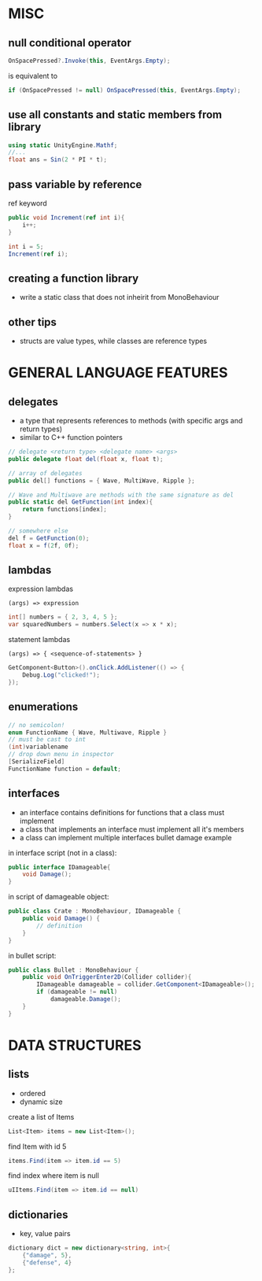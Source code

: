 # MISC
## null conditional operator
```csharp
OnSpacePressed?.Invoke(this, EventArgs.Empty);
```
is equivalent to
```csharp
if (OnSpacePressed != null) OnSpacePressed(this, EventArgs.Empty);
```

## use all constants and static members from library
```csharp
using static UnityEngine.Mathf;
//...
float ans = Sin(2 * PI * t);
```

## pass variable by reference
ref keyword
```csharp
public void Increment(ref int i){
	i++;
}

int i = 5;
Increment(ref i);
```

## creating a function library
- write a static class that does not inheirit from MonoBehaviour

## other tips
- structs are value types, while classes are reference types

# GENERAL LANGUAGE FEATURES
## delegates
- a type that represents references to methods (with specific args and return types)
- similar to C++ function pointers
```csharp
// delegate <return type> <delegate name> <args>
public delegate float del(float x, float t);

// array of delegates
public del[] functions = { Wave, MultiWave, Ripple };

// Wave and Multiwave are methods with the same signature as del
public static del GetFunction(int index){
	return functions[index];
}

// somewhere else
del f = GetFunction(0);
float x = f(2f, 0f);
```

## lambdas
expression lambdas

	(args) => expression
```csharp
int[] numbers = { 2, 3, 4, 5 };
var squaredNumbers = numbers.Select(x => x * x);
```
statement lambdas

	(args) => { <sequence-of-statements> }
```csharp
GetComponent<Button>().onClick.AddListener(() => {
	Debug.Log("clicked!");
});
```

## enumerations
```csharp
// no semicolon!
enum FunctionName { Wave, Multiwave, Ripple }
// must be cast to int
(int)variablename
// drop down menu in inspector
[SerializeField]
FunctionName function = default;
```

## interfaces
- an interface contains definitions for functions that a class must implement
- a class that implements an interface must implement all it's members
- a class can implement multiple interfaces
bullet damage example

in interface script (not in a class):
```csharp
public interface IDamageable{
	void Damage();
}
```
in script of damageable object:
```csharp
public class Crate : MonoBehaviour, IDamageable {
	public void Damage() {
		// definition
	}
}
```
in bullet script:
```csharp
public class Bullet : MonoBehaviour {
	public void OnTriggerEnter2D(Collider collider){
		IDamageable damageable = collider.GetComponent<IDamageable>();
		if (damageable != null)
			damageable.Damage();
	}
}
```

# DATA STRUCTURES
## lists
- ordered
- dynamic size

create a list of Items
```csharp
List<Item> items = new List<Item>();
```

find Item with id 5
```csharp
items.Find(item => item.id == 5)
```

find index where item is null
```csharp
uIItems.Find(item => item.id == null)
```

## dictionaries
- key, value pairs
```csharp
dictionary dict = new dictionary<string, int>{
	{"damage", 5},
	{"defense", 4}
};
```
